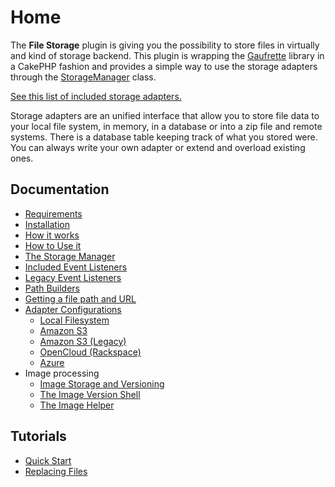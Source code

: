 Home
====

The **File Storage** plugin is giving you the possibility to store files in virtually and kind of storage backend. This plugin is wrapping the [Gaufrette](https://github.com/KnpLabs/Gaufrette) library in a CakePHP fashion and provides a simple way to use the storage adapters through the [StorageManager](../Lib/StorageManager.php) class.

[See this list of included storage adapters.](Docs/Documentation/List-of-included-Adapters.md)

Storage adapters are an unified interface that allow you to store file data to your local file system, in memory, in a database or into a zip file and remote systems. There is a database table keeping track of what you stored were. You can always write your own adapter or extend and overload existing ones.

Documentation
-------------

* [Requirements](Documentation/Requirements.md)
* [Installation](Documentation/Installation.md)
* [How it works](Documentation/How-it-works.md)
* [How to Use it](Documentation/How-To-Use.md)
* [The Storage Manager](Documentation/The-Storage-Manager.md)
* [Included Event Listeners](Documentation/Included-Event-Listeners.md)
* [Legacy Event Listeners](Documentation/Legacy-Event-Listeners.md)
* [Path Builders](Documentation/Path-Builders.md)
* [Getting a file path and URL](Documentation/Getting-a-File-Path-and-URL.md)
* [Adapter Configurations](Documentation/Specific-Adapter-Configurations.md)
  * [Local Filesystem](Documentation/Specific-Adapter-Configurations.md#local-filesystem)
  * [Amazon S3](Documentation/Specific-Adapter-Configurations.md#amazons3---awss3-adapter)
  * [Amazon S3 (Legacy)](Documentation/Specific-Adapter-Configurations.md#amazons3---amazons3-adapter-legacy)
  * [OpenCloud (Rackspace)](Documentation/Specific-Adapter-Configurations.md#opencloud-rackspace)
  * [Azure](Documentation/Specific-Adapter-Configurations.md#azure)
* Image processing
  * [Image Storage and Versioning](Documentation/Image-Storage-And-Versioning.md)
  * [The Image Version Shell](Documentation/The-Image-Version-Shell.md)
  * [The Image Helper](Documentation/The-Image-Helper.md)

Tutorials
---------

* [Quick Start](Tutorials/Quick-Start.md)
* [Replacing Files](Tutorials/Replacing-Files.md)
